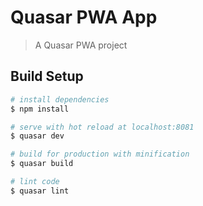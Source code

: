 # Quasar PWA App

> A Quasar PWA project

## Build Setup

``` bash
# install dependencies
$ npm install

# serve with hot reload at localhost:8081
$ quasar dev

# build for production with minification
$ quasar build

# lint code
$ quasar lint
```
